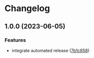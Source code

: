 # Changelog

## 1.0.0 (2023-06-05)


### Features

* integrate automated release ([7b1c858](https://github.com/kustomhippie/keel/commit/7b1c8583b37b9e87b78f4e956384ea1cacb542b0))
